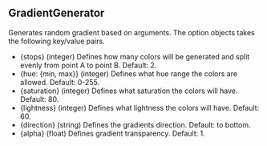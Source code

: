## GradientGenerator
Generates random gradient based on arguments.
The option objects takes the following key/value pairs.
- {stops} (integer) Defines how many colors will be generated and split evenly from point A to point B. Default: 2.
- {hue: {min, max}} (integer) Defines what hue range the colors are allowed. Default: 0-255.
- {saturation} (integer) Defines what saturation the colors will have. Default: 80.
- {lightness} (integer) Defines what lightness the colors will have. Default: 60.
- {direction} (string) Defines the gradients direction. Default: to bottom.
- {alpha} (float) Defines gradient transparency. Default: 1.